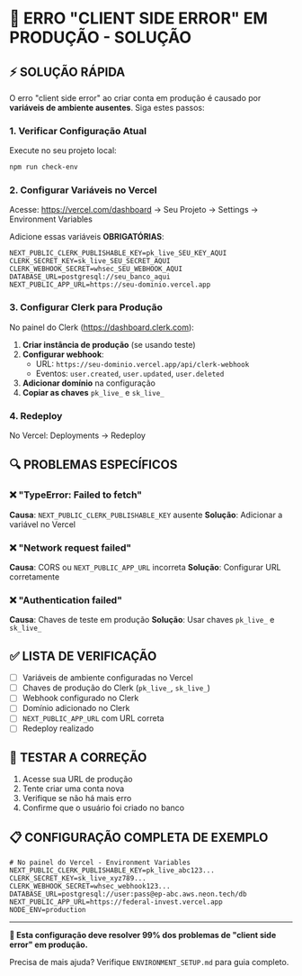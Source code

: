 # 🚨 ERRO "CLIENT SIDE ERROR" EM PRODUÇÃO - SOLUÇÃO

## ⚡ SOLUÇÃO RÁPIDA

O erro "client side error" ao criar conta em produção é causado por **variáveis de ambiente ausentes**. Siga estes passos:

### 1. **Verificar Configuração Atual**
Execute no seu projeto local:
```bash
npm run check-env
```

### 2. **Configurar Variáveis no Vercel**
Acesse: https://vercel.com/dashboard → Seu Projeto → Settings → Environment Variables

Adicione essas variáveis **OBRIGATÓRIAS**:

```env
NEXT_PUBLIC_CLERK_PUBLISHABLE_KEY=pk_live_SEU_KEY_AQUI
CLERK_SECRET_KEY=sk_live_SEU_SECRET_AQUI  
CLERK_WEBHOOK_SECRET=whsec_SEU_WEBHOOK_AQUI
DATABASE_URL=postgresql://seu_banco_aqui
NEXT_PUBLIC_APP_URL=https://seu-dominio.vercel.app
```

### 3. **Configurar Clerk para Produção**
No painel do Clerk (https://dashboard.clerk.com):

1. **Criar instância de produção** (se usando teste)
2. **Configurar webhook**: 
   - URL: `https://seu-dominio.vercel.app/api/clerk-webhook`
   - Eventos: `user.created`, `user.updated`, `user.deleted`
3. **Adicionar domínio** na configuração
4. **Copiar as chaves** `pk_live_` e `sk_live_`

### 4. **Redeploy**
No Vercel: Deployments → Redeploy

## 🔍 PROBLEMAS ESPECÍFICOS

### ❌ "TypeError: Failed to fetch"
**Causa**: `NEXT_PUBLIC_CLERK_PUBLISHABLE_KEY` ausente
**Solução**: Adicionar a variável no Vercel

### ❌ "Network request failed"  
**Causa**: CORS ou `NEXT_PUBLIC_APP_URL` incorreta
**Solução**: Configurar URL corretamente

### ❌ "Authentication failed"
**Causa**: Chaves de teste em produção
**Solução**: Usar chaves `pk_live_` e `sk_live_`

## ✅ LISTA DE VERIFICAÇÃO

- [ ] Variáveis de ambiente configuradas no Vercel
- [ ] Chaves de produção do Clerk (`pk_live_`, `sk_live_`)
- [ ] Webhook configurado no Clerk
- [ ] Domínio adicionado no Clerk
- [ ] `NEXT_PUBLIC_APP_URL` com URL correta
- [ ] Redeploy realizado

## 🧪 TESTAR A CORREÇÃO

1. Acesse sua URL de produção
2. Tente criar uma conta nova
3. Verifique se não há mais erro
4. Confirme que o usuário foi criado no banco

## 📋 CONFIGURAÇÃO COMPLETA DE EXEMPLO

```env
# No painel do Vercel - Environment Variables
NEXT_PUBLIC_CLERK_PUBLISHABLE_KEY=pk_live_abc123...
CLERK_SECRET_KEY=sk_live_xyz789...
CLERK_WEBHOOK_SECRET=whsec_webhook123...
DATABASE_URL=postgresql://user:pass@ep-abc.aws.neon.tech/db
NEXT_PUBLIC_APP_URL=https://federal-invest.vercel.app
NODE_ENV=production
```

---

**🎯 Esta configuração deve resolver 99% dos problemas de "client side error" em produção.**

Precisa de mais ajuda? Verifique `ENVIRONMENT_SETUP.md` para guia completo. 